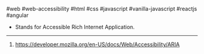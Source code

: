 #web #web-accessibility #html #css #javascript #vanilla-javascript #reactjs #angular 

- Stands for Accessible Rich Internet Application.


---
1. https://developer.mozilla.org/en-US/docs/Web/Accessibility/ARIA